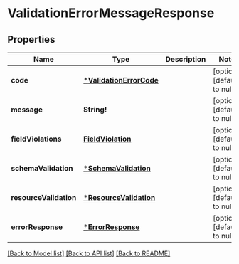 # ValidationErrorMessageResponse

## Properties
Name | Type | Description | Notes
------------ | ------------- | ------------- | -------------
**code** | [***ValidationErrorCode**](ValidationErrorCode.md) |  | [optional] [default to null]
**message** | **String!** |  | [optional] [default to null]
**fieldViolations** | [**FieldViolation**](FieldViolation.md) |  | [optional] [default to null]
**schemaValidation** | [***SchemaValidation**](SchemaValidation.md) |  | [optional] [default to null]
**resourceValidation** | [***ResourceValidation**](ResourceValidation.md) |  | [optional] [default to null]
**errorResponse** | [***ErrorResponse**](ErrorResponse.md) |  | [optional] [default to null]

[[Back to Model list]](../README.md#documentation-for-models) [[Back to API list]](../README.md#documentation-for-api-endpoints) [[Back to README]](../README.md)


